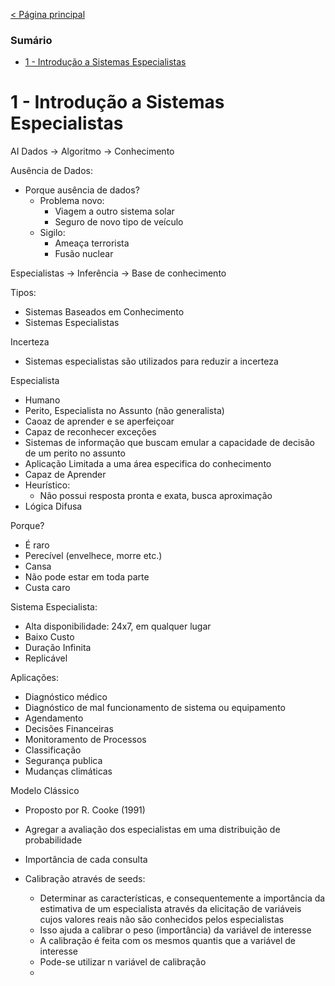 [< Página principal](../../README.md) 

### Sumário
- [1 - Introdução a Sistemas Especialistas](#1---introdução-a-sistemas-especialistas)


# 1 - Introdução a Sistemas Especialistas

AI
Dados -> Algoritmo -> Conhecimento

Ausência de Dados:
- Porque ausência de dados?
  - Problema novo:
    - Viagem a outro sistema solar
    - Seguro de novo tipo de veículo
  - Sigilo:
    - Ameaça terrorista
    - Fusão nuclear

Especialistas -> Inferência -> Base de conhecimento

Tipos:
- Sistemas Baseados em Conhecimento
- Sistemas Especialistas

Incerteza
- Sistemas especialistas são utilizados para reduzir a incerteza

Especialista
- Humano
- Perito, Especialista no Assunto (não generalista)
- Caoaz de aprender e se aperfeiçoar
- Capaz de reconhecer exceções
- Sistemas de informação que buscam emular a capacidade de decisão de um perito no assunto
- Aplicação Limitada a uma área especifica do conhecimento
- Capaz de Aprender
- Heurístico:
  - Não possui resposta pronta e exata, busca aproximação
- Lógica Difusa

Porque?
- É raro
- Perecível (envelhece, morre etc.)
- Cansa
- Não pode estar em toda parte
- Custa caro

Sistema Especialista:
- Alta disponibilidade: 24x7, em qualquer lugar
- Baixo Custo
- Duração Infinita
- Replicável

Aplicações:
- Diagnóstico médico
- Diagnóstico de mal funcionamento de sistema ou equipamento
- Agendamento
- Decisões Financeiras
- Monitoramento de Processos
- Classificação
- Segurança publica
- Mudanças climáticas

Modelo Clássico
- Proposto por R. Cooke (1991)
- Agregar a avaliação dos especialistas em uma distribuição de probabilidade


- Importância de cada consulta

- Calibração através de seeds:
  - Determinar as características, e consequentemente a importância da estimativa de um especialista através da elicitação de variáveis cujos valores reais não são conhecidos pelos especialistas
  - Isso ajuda a calibrar o peso (importância) da variável de interesse 
  - A calibração é feita com os mesmos quantis que a variável de interesse
  - Pode-se utilizar n variável de calibração
  - 